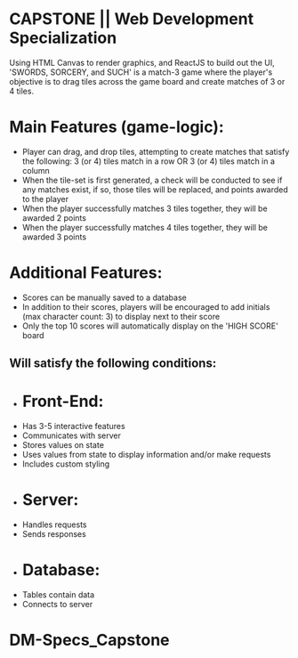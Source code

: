 # CAPSTONE || Web Development Specialization

Using HTML Canvas to render graphics, and ReactJS to build out the UI, 'SWORDS, SORCERY, and SUCH' is a match-3 game where the player's objective is to drag tiles across the game board and create matches of 3 or 4 tiles.

# Main Features (game-logic):

- Player can drag, and drop tiles, attempting to create matches that satisfy the following: 3 (or 4) tiles match in a row OR 3 (or 4) tiles match in a column
- When the tile-set is first generated, a check will be conducted to see if any matches exist, if so, those tiles will be replaced, and points awarded to the player
- When the player successfully matches 3 tiles together, they will be awarded 2 points
- When the player successfully matches 4 tiles together, they will be awarded 3 points

# Additional Features:

- Scores can be manually saved to a database
- In addition to their scores, players will be encouraged to add initials (max character count: 3) to display next to their score
- Only the top 10 scores will automatically display on the 'HIGH SCORE' board

## Will satisfy the following conditions:

- # Front-End:

* Has 3-5 interactive features
* Communicates with server
* Stores values on state
* Uses values from state to display information and/or make requests
* Includes custom styling

- # Server:

* Handles requests
* Sends responses

- # Database:

* Tables contain data
* Connects to server

# DM-Specs_Capstone
